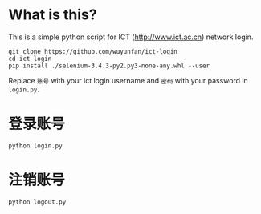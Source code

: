 # What is this?
This is a simple python script for ICT (http://www.ict.ac.cn) network login.

```
git clone https://github.com/wuyunfan/ict-login
cd ict-login
pip install ./selenium-3.4.3-py2.py3-none-any.whl --user
```

Replace `账号` with your ict login username and `密码` with your password in `login.py`.

# 登录账号
```
python login.py
```
# 注销账号
```
python logout.py
```
